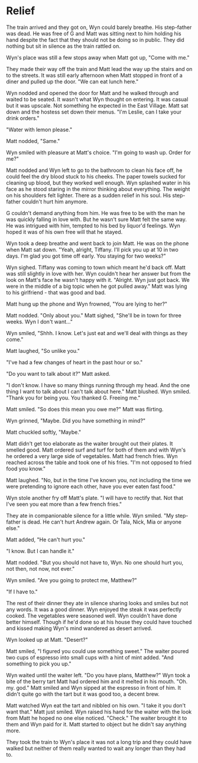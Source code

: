 # Relief

The train arrived and they got on, Wyn could barely breathe.  His step-father was dead.  He was free of G and Matt was sitting next to him holding his hand despite the fact that they should not be doing so in public.  They did nothing but sit in silence as the train rattled on.  

Wyn's place was still a few stops away when Matt got up, "Come with me."

They made their way off the train and Matt lead the way up the stairs and on to the streets.  It was still early afternoon when Matt stopped in front of a diner and pulled up the door.  "We can eat lunch here."

Wyn nodded and opened the door for Matt and he walked through and waited to be seated.  It wasn't what Wyn thought on entering.  It was casual but it was upscale.  Not something he expected in the East Village.  Matt sat down and the hostess  set down their menus.  "I'm Leslie, can I take your drink orders."  

"Water with lemon please."  

Matt nodded, "Same."  

Wyn smiled with pleasure at Matt's choice.  "I'm going to wash up. Order for me?"

Matt nodded and Wyn left to go to the bathroom to clean his face off, he could feel the dry blood stuck to his cheeks.  The paper towels sucked for cleaning up blood, but they worked well enough.  Wyn splashed water in his face as he stood staring in the mirror thinking about everything.  The weight on his shoulders felt lighter.  There as a sudden relief in his soul.  His step-father couldn't hurt him anymore.

G couldn't demand anything from him.  He was free to be with the man he was quickly falling in love with.  But he wasn't sure Matt felt the same way.  He was intrigued with him, tempted to his bed by liquor'd feelings.  Wyn hoped it was of his own free will that he stayed.

Wyn took a deep breathe and went back to join Matt.  He was on the phone when Matt sat down.  "Yeah, alright, Tiffany.  I'll pick you up at 10 in two days.  I'm glad you got time off early.  You staying for two weeks?"

Wyn sighed.  Tiffany was coming to town which meant he'd back off.  Matt was still slightly in love with her.  Wyn couldn't hear her answer but from the look on Matt's face he wasn't happy with it.  "Alright.  Wyn just got back.  We were in the middle of a big topic when he got pulled away."  Matt was lying to his girlfriend - that was good and bad.

Matt hung up the phone and Wyn frowned, "You are lying to her?"

Matt nodded.  "Only about you."  Matt sighed, "She'll be in town for three weeks.  Wyn I don't want..."

Wyn smiled, "Shhh. I know.  Let's just eat and we'll deal with things as they come."

Matt laughed, "So unlike you."

"I've had a few changes of heart in the past hour or so."

"Do you want to talk about it?"  Matt asked.

"I don't know.  I have so many things running through my head.  And the one thing I want to talk about I can't talk about here."  Matt blushed.  Wyn smiled.  "Thank you for being you.  You thanked G.  Freeing me."

Matt smiled.  "So does this mean you owe me?"  Matt was flirting.

Wyn grinned, "Maybe.  Did you have something in mind?"

Matt chuckled softly, "Maybe."

Matt didn't get too elaborate as the waiter brought out their plates.  It smelled good.  Matt ordered surf and turf for both of them and with Wyn's he ordered a very large side of vegetables.  Matt had french fries.  Wyn reached across the table and took one of his fries.  "I'm not opposed to fried food you know."

Matt laughed.  "No, but in the time I've known you, not including the time we were pretending to ignore each other, have you ever eaten fast food."

Wyn stole another fry off Matt's plate.  "I will have to rectify that.  Not that I've seen you eat more than a few french fries."

They ate in companionable silence for a little while.  Wyn smiled.  "My step-father is dead.  He can't hurt Andrew again.  Or Tala, Nick, Mia or anyone else."

Matt added, "He can't hurt you."

"I know.  But I can handle it."

Matt nodded. "But you should not have to, Wyn.  No one should hurt you, not then, not now, not ever."

Wyn smiled.  "Are you going to protect me, Matthew?"

"If I have to."

The rest of their dinner they ate in silence sharing looks and smiles but not any words.  It was a good dinner.  Wyn enjoyed the steak it was perfectly cooked.  The vegetables were seasoned well.  Wyn couldn't have done better himself.  Though if he'd done so at his house they could have touched and kissed making Wyn's mind wandered as desert arrived.

Wyn looked up at Matt. "Desert?"

Matt smiled, "I figured you could use something sweet."  The waiter poured two cups of espresso into small cups with a hint of mint added.  "And something to pick you up."

Wyn waited until the waiter left.  "Do you have plans, Matthew?"  Wyn took a bite of the berry tart Matt had ordered him and it melted in his mouth.  "Oh. my. god."  Matt smiled and Wyn sipped at the espresso in front of him.  It didn't quite go with the tart but it was good too, a decent  brew.

Matt watched Wyn eat the tart and nibbled on his own.  "I take it you don't want that."  Matt just smiled.  Wyn raised his hand for the waiter with the look from Matt he hoped no one else noticed.  "Check."  The waiter brought it to them and Wyn paid for it.  Matt started to object but he didn't say anything more.  

They took the train to Wyn's place it was not a long trip and they could have walked but neither of them really wanted to wait any longer than they had to.